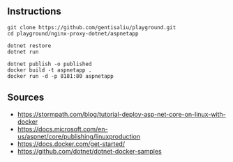 ## Instructions

```
git clone https://github.com/gentisaliu/playground.git
cd playground/nginx-proxy-dotnet/aspnetapp
```

```
dotnet restore
dotnet run
```

```
dotnet publish -o published
docker build -t aspnetapp .
docker run -d -p 8181:80 aspnetapp
```

## Sources

- https://stormpath.com/blog/tutorial-deploy-asp-net-core-on-linux-with-docker
- https://docs.microsoft.com/en-us/aspnet/core/publishing/linuxproduction
- https://docs.docker.com/get-started/
- https://github.com/dotnet/dotnet-docker-samples